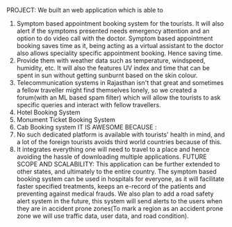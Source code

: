 PROJECT: 
We built an web application which is able to 
1. Symptom based appointment booking system for the tourists. It will also alert if the symptoms presented needs  emergency attention and an option to do video call with the doctor.  Symptom based appointment booking saves time as it, being acting as a virtual assistant to the doctor also allows speciality specific appointment booking. Hence saving time. 
2. Provide them with weather data such as temperature, windspeed, humidity, etc. It will also the features UV index and time that can be spent in sun without getting sunburnt based on the skin colour.
3. Telecommunication systems in Rajasthan isn't that great and sometimes a fellow traveller might find themselves lonely, so we created a forum(with an ML based spam filter) which will allow the tourists to ask specific queries and interact with fellow travellers.
4. Hotel Booking System
5. Monument Ticket Booking System 
6. Cab Booking system
  IT IS AWESOME BECAUSE :
1. No such dedicated platform is available with tourists' health in mind, and a lot of the foreign tourists avoids third world countries because of this. 
2. It integrates everything one will need to travel to a place  and hence avoiding the hassle of  downloading multiple applications.
 FUTURE SCOPE AND SCALABILITY:
This application can be  further extended to other states, and ultimately to the entire country.
The symptom based booking system can be used in hospitals for everyone, as it will facilitate faster specified treatments, keeps an e-record of the patients and preventing against medical frauds.
We also plan to add a road safety alert system  in the future, this system will send alerts to the users when they are in accident prone zones(To mark a region as an accident prone zone we will use traffic data, user data, and road condition).
